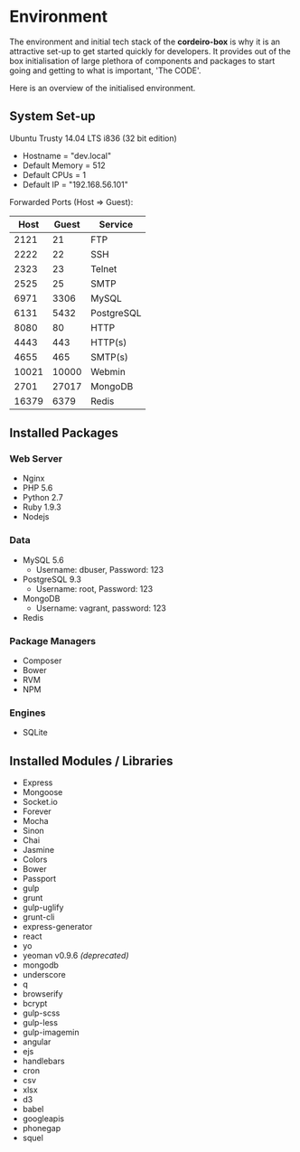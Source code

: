 # Environment

The environment and initial tech stack of the **cordeiro-box** is why it is an attractive set-up to get started quickly for developers. It provides out of the box initialisation of large plethora of components and packages to start going and getting to what is important, 'The CODE'. 

Here is an overview of the initialised environment.

## System Set-up

Ubuntu Trusty 14.04 LTS i836 (32 bit edition)
  - Hostname = "dev.local"
  - Default Memory = 512
  - Default CPUs = 1
  - Default IP = "192.168.56.101"
  
Forwarded Ports (Host => Guest):
      
| Host | Guest | Service
-------|-------|--------
2121   | 21    | FTP
2222   | 22    | SSH
2323   | 23    | Telnet
2525   | 25    | SMTP
6971   | 3306  | MySQL
6131   | 5432  | PostgreSQL
8080   | 80    | HTTP
4443   | 443   | HTTP(s)
4655   | 465   | SMTP(s)
10021  | 10000 | Webmin
2701   | 27017 | MongoDB
16379  | 6379  | Redis

## Installed Packages

### Web Server

- Nginx
- PHP 5.6
- Python 2.7
- Ruby 1.9.3
- Nodejs

### Data

- MySQL 5.6
  - Username: dbuser, Password: 123
- PostgreSQL 9.3
  - Username: root, Password: 123
- MongoDB
  - Username: vagrant, password: 123
- Redis

### Package Managers

- Composer
- Bower
- RVM
- NPM

### Engines

- SQLite

## Installed Modules / Libraries

- Express 
- Mongoose
- Socket.io
- Forever
- Mocha
- Sinon
- Chai
- Jasmine
- Colors
- Bower
- Passport
- gulp
- grunt
- gulp-uglify
- grunt-cli
- express-generator
- react
- yo
- yeoman v0.9.6 _(deprecated)_
- mongodb
- underscore
- q
- browserify
- bcrypt
- gulp-scss
- gulp-less
- gulp-imagemin
- angular
- ejs
- handlebars
- cron
- csv
- xlsx
- d3
- babel
- googleapis
- phonegap
- squel
